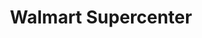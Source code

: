 ---
title: "Walmart Supercenter"
url: /westfield/walmart-supercenter-springfield-road/
shop: Supermarkt
---